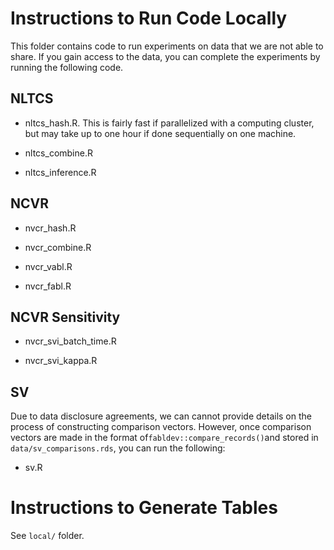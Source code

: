 # Instructions to Run Code Locally

This folder contains code to run experiments on data that we are not able to share. If you gain access to the data, you can complete the experiments by running the following code.

## NLTCS

- nltcs_hash.R. This is fairly fast if parallelized with a computing cluster, but may take up to one hour if done sequentially on one machine. 

- nltcs_combine.R

- nltcs_inference.R

## NCVR

- nvcr_hash.R

- nvcr_combine.R

- nvcr_vabl.R

- nvcr_fabl.R

## NCVR Sensitivity

- nvcr_svi_batch_time.R

- nvcr_svi_kappa.R

## SV

Due to data disclosure agreements, we can cannot provide details on the process of constructing comparison vectors. However, once comparison vectors are made in the format of`fabldev::compare_records()`and stored in `data/sv_comparisons.rds`, you can run the following:

- sv.R

# Instructions to Generate Tables

See `local/` folder.
